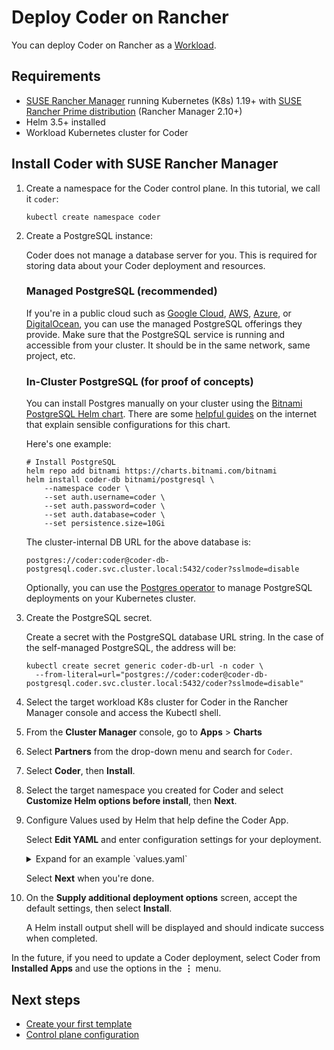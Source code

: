 # Deploy Coder on Rancher

You can deploy Coder on Rancher as a
[Workload](https://ranchermanager.docs.rancher.com/getting-started/quick-start-guides/deploy-workloads/workload-ingress).

## Requirements

- [SUSE Rancher Manager](https://ranchermanager.docs.rancher.com/getting-started/installation-and-upgrade/install-upgrade-on-a-kubernetes-cluster) running Kubernetes (K8s) 1.19+ with [SUSE Rancher Prime distribution](https://documentation.suse.com/cloudnative/rancher-manager/latest/en/integrations/kubernetes-distributions.html) (Rancher Manager 2.10+)
- Helm 3.5+ installed
- Workload Kubernetes cluster for Coder

## Install Coder with SUSE Rancher Manager

1. Create a namespace for the Coder control plane. In this tutorial, we call it `coder`:

   ```shell
   kubectl create namespace coder
   ```

1. Create a PostgreSQL instance:

   <div class="tabs">

   Coder does not manage a database server for you. This is required for storing
   data about your Coder deployment and resources.

   ### Managed PostgreSQL (recommended)

   If you're in a public cloud such as
   [Google Cloud](https://cloud.google.com/sql/docs/postgres/),
   [AWS](https://aws.amazon.com/rds/postgresql/),
   [Azure](https://docs.microsoft.com/en-us/azure/postgresql/), or
   [DigitalOcean](https://www.digitalocean.com/products/managed-databases-postgresql),
   you can use the managed PostgreSQL offerings they provide. Make sure that the
   PostgreSQL service is running and accessible from your cluster. It should be in
   the same network, same project, etc.

   ### In-Cluster PostgreSQL (for proof of concepts)

   You can install Postgres manually on your cluster using the
   [Bitnami PostgreSQL Helm chart](https://github.com/bitnami/charts/tree/master/bitnami/postgresql#readme).
   There are some [helpful guides](https://phoenixnap.com/kb/postgresql-kubernetes)
   on the internet that explain sensible configurations for this chart.

   Here's one example:

   ```console
   # Install PostgreSQL
   helm repo add bitnami https://charts.bitnami.com/bitnami
   helm install coder-db bitnami/postgresql \
       --namespace coder \
       --set auth.username=coder \
       --set auth.password=coder \
       --set auth.database=coder \
       --set persistence.size=10Gi
   ```

   The cluster-internal DB URL for the above database is:

   ```shell
   postgres://coder:coder@coder-db-postgresql.coder.svc.cluster.local:5432/coder?sslmode=disable
   ```

   Optionally, you can use the
   [Postgres operator](https://github.com/zalando/postgres-operator) to manage
   PostgreSQL deployments on your Kubernetes cluster.

   </div>

1. Create the PostgreSQL secret.

   Create a secret with the PostgreSQL database URL string. In the case of the
   self-managed PostgreSQL, the address will be:

   ```shell
   kubectl create secret generic coder-db-url -n coder \
     --from-literal=url="postgres://coder:coder@coder-db-postgresql.coder.svc.cluster.local:5432/coder?sslmode=disable"
   ```

1. Select the target workload K8s cluster for Coder in the Rancher Manager console and access the Kubectl shell.

1. From the **Cluster Manager** console, go to **Apps** > **Charts**

1. Select **Partners** from the drop-down menu and search for `Coder`.

1. Select **Coder**, then **Install**.

1. Select the target namespace you created for Coder and select **Customize Helm options before install**, then **Next**.

1. Configure Values used by Helm that help define the Coder App.

   Select **Edit YAML** and enter configuration settings for your deployment.

   <details><summary>Expand for an example `values.yaml`</summary>

   <!-- from kubernetes.md -->

   ```yaml
   coder:
     # You can specify any environment variables you'd like to pass to Coder
     # here. Coder consumes environment variables listed in
     # `coder server --help`, and these environment variables are also passed
     # to the workspace provisioner (so you can consume them in your Terraform
     # templates for auth keys etc.).
     #
     # Please keep in mind that you should not set `CODER_HTTP_ADDRESS`,
     # `CODER_TLS_ENABLE`, `CODER_TLS_CERT_FILE` or `CODER_TLS_KEY_FILE` as
     # they are already set by the Helm chart and will cause conflicts.
     env:
       - name: CODER_PG_CONNECTION_URL
         valueFrom:
           secretKeyRef:
             # You'll need to create a secret called coder-db-url with your
             # Postgres connection URL like:
             # postgres://coder:password@postgres:5432/coder?sslmode=disable
             name: coder-db-url
             key: url

       # (Optional) For production deployments the access URL should be set.
       # If you're just trying Coder, access the dashboard via the service IP.
       # - name: CODER_ACCESS_URL
       #   value: "https://coder.example.com"

     #tls:
     #  secretNames:
     #    - my-tls-secret-name
   ```

   > You can view our
   > [Helm README](https://github.com/coder/coder/blob/main/helm#readme) for
   > details on the values that are available, or you can view the
   > [values.yaml](https://github.com/coder/coder/blob/main/helm/coder/values.yaml)
   > file directly.

   We support two release channels: mainline and stable - read the
   [Releases](./releases.md) page to learn more about which best suits your team.

   - **Mainline** Coder release:

     <!-- autoversion(mainline): "--version [version]" -->

     ```shell
     helm install coder coder-v2/coder \
         --namespace coder \
         --values values.yaml \
         --version 2.19.0
     ```

   - **Stable** Coder release:

     <!-- autoversion(stable): "--version [version]" -->

     ```shell
     helm install coder coder-v2/coder \
         --namespace coder \
         --values values.yaml \
         --version 2.18.5
     ```

   </details>

   Select **Next** when you're done.

1. On the **Supply additional deployment options** screen, accept the default settings, then select **Install**.

   A Helm install output shell will be displayed and should indicate success when completed.

In the future, if you need to update a Coder deployment, select Coder from **Installed Apps** and use the options in the **⋮** menu.

## Next steps

- [Create your first template](../tutorials/template-from-scratch.md)
- [Control plane configuration](../admin/setup/index.md)
